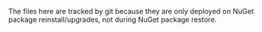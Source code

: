 ﻿The files here are tracked by git because they are only deployed on NuGet package reinstall/upgrades, not during NuGet package restore.